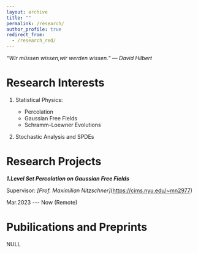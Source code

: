 ```yaml
---
layout: archive
title: ""
permalink: /research/
author_profile: true
redirect_from: 
  - /research_red/
---
```


*“Wir müssen wissen,wir werden wissen.” ― David Hilbert*

Research Interests
===

1. Statistical Physics:
   - Percolation
   - Gaussian Free Fields
   - Schramm-Loewner Evolutions
   
2. Stochastic Analysis and SPDEs

Research Projects
===

***1.Level Set Percolation on Gaussian Free Fields***

Supervisor: *[Prof. Maximilian Nitzschner]*(https://cims.nyu.edu/~mn2977)

Mar.2023 --- Now (Remote)


Pubilications and Preprints
===
NULL
